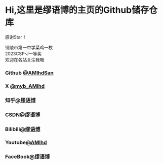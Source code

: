 # Hi,这里是缪语博的主页的Github储存仓库

感谢Star！

铜陵市第一中学菜鸡一枚 \
2023CSP-J一等奖 \
欢迎在各站关注我哦

### Github [@AMlhdSan](https://github.com/AMlhdSan)
### X [@myb_AMlhd](https://x.com/myb_AMlhd) 
### 知乎[@缪语博](https://www.zhihu.com/people/50-15-97-52-51)
### CSDN[@缪语博](https://blog.csdn.net/MYB20091111)
### Bilibili[@缪语博](https://space.bilibili.com/1197495893)
### Youtube[@AMlhd](https://www.youtube.com/@AMlhd)
### FaceBook[@缪语博](https://www.facebook.com/profile.php?id=61562893754177)
